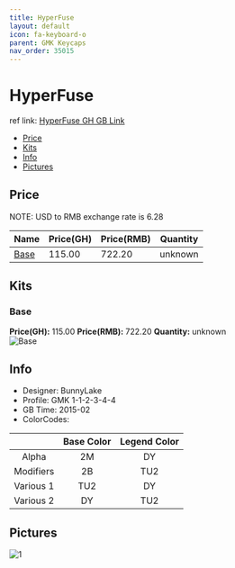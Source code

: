 ```yaml
---
title: HyperFuse
layout: default
icon: fa-keyboard-o
parent: GMK Keycaps
nav_order: 35015
---
```


# HyperFuse

ref link: [HyperFuse GH GB Link](https://geekhack.org/index.php?topic=68198.0)

* [Price](#price)
* [Kits](#kits)
* [Info](#info)
* [Pictures](#pictures)


## Price  
NOTE: USD to RMB exchange rate is 6.28

| Name          | Price(GH)    |  Price(RMB) | Quantity |
| ------------- | ------------ |  ---------- | -------- |
|[Base](#base)|115.00|722.20|unknown|


## Kits
### Base
**Price(GH):** 115.00    **Price(RMB):** 722.20    **Quantity:** unknown  
<img src="{{ 'assets/images/gmk-keycaps/hyperfuse/kits_pics/base.png' | relative_url }}" alt="Base" class="image featured">


## Info
* Designer: BunnyLake
* Profile: GMK 1-1-2-3-4-4
* GB Time: 2015-02
* ColorCodes:  

| |Base Color     | Legend Color
| :-------------: | :-------------: | :------------:
|Alpha|2M|DY
|Modifiers|2B|TU2
|Various 1|TU2|DY
|Various 2|DY|TU2


## Pictures
<img src="{{ 'assets/images/gmk-keycaps/hyperfuse/rendering_pics/1.jpg' | relative_url }}" alt="1" class="image featured">
